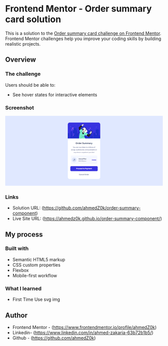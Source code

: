 # Frontend Mentor - Order summary card solution

This is a solution to the [Order summary card challenge on Frontend Mentor](https://www.frontendmentor.io/challenges/order-summary-component-QlPmajDUj). Frontend Mentor challenges help you improve your coding skills by building realistic projects. 


## Overview

### The challenge

Users should be able to:

- See hover states for interactive elements

### Screenshot

![](./assets/images/screenshot.png)

### Links

- Solution URL: (https://github.com/ahmedZ0k/order-summary-component)
- Live Site URL: (https://ahmedz0k.github.io/order-summary-component/)

## My process

### Built with

- Semantic HTML5 markup
- CSS custom properties
- Flexbox
- Mobile-first workflow


### What I learned
- First Time Use svg img

## Author

- Frontend Mentor - (https://www.frontendmentor.io/profile/ahmedZ0k)
- Linkedin- (https://www.linkedin.com/in/ahmed-zakaria-63b72b1b5/)
- Github - (https://github.com/ahmedZ0k)
